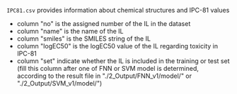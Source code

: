 `IPC81.csv` provides information about chemical structures and IPC-81 values

- column "no" is the assigned number of the IL in the dataset
- column "name" is the name of the IL
- column "smiles" is the SMILES string of the IL
- column "logEC50" is the logEC50 value of the IL regarding toxicity in IPC-81
- column "set" indicate whether the IL is included in the training or test set (fill this column after one of FNN or SVM model is determined, according to the result file in "./2_Output/FNN_v1/model/" or "./2_Output/SVM_v1/model/")


